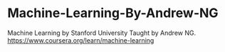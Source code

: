# Machine-Learning-By-Andrew-NG
Machine Learning by Stanford University Taught by Andrew NG. https://www.coursera.org/learn/machine-learning

